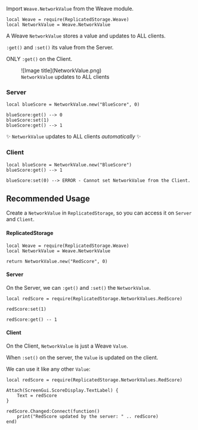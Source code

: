 Import `Weave.NetworkValue` from the Weave module.

```luau linenums="1"
local Weave = require(ReplicatedStorage.Weave)
local NetworkValue = Weave.NetworkValue
```

A Weave `NetworkValue` stores a value and updates to ALL clients.

`:get()` and `:set()` its value from the Server.

ONLY `:get()` on the Client.

<figure markdown="span">
  ![Image title](NetworkValue.png)
  <figcaption><code>NetworkValue</code> updates to ALL clients</figcaption>
</figure>

### Server

```luau
local blueScore = NetworkValue.new("BlueScore", 0)

blueScore:get() --> 0
blueScore:set(1)
blueScore:get() --> 1
```

✨ `NetworkValue` updates to ALL clients _automatically_ ✨

### Client

```luau
local blueScore = NetworkValue.new("BlueScore")
blueScore:get() --> 1

blueScore:set(0) --> ERROR - Cannot set NetworkValue from the Client.
```

## Recommended Usage

Create a `NetworkValue` in `ReplicatedStorage`, so you can access it on `Server` and `Client`.

#### ReplicatedStorage

```luau
local Weave = require(ReplicatedStorage.Weave)
local NetworkValue = Weave.NetworkValue

return NetworkValue.new("RedScore", 0)
```

#### Server

On the Server, we can `:get()` and `:set()` the `NetworkValue`.

```luau
local redScore = require(ReplicatedStorage.NetworkValues.RedScore)

redScore:set(1)

redScore:get() -- 1
```

#### Client

On the Client, `NetworkValue` is just a Weave `Value`.

When `:set()` on the server, the `Value` is updated on the client.

We can use it like any other `Value`:

```luau
local redScore = require(ReplicatedStorage.NetworkValues.RedScore)

Attach(ScreenGui.ScoreDisplay.TextLabel) {
    Text = redScore
}

redScore.Changed:Connect(function()
    print("RedScore updated by the server: " .. redScore)
end)
```
